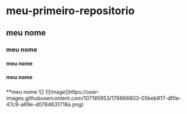 # meu-primeiro-repositorio
## meu nome
### meu nome
#### meu nome
##### meu nome
<meu nome>
**meu nome
 ![] (![image](https://user-images.githubusercontent.com/107185953/176666803-05beb917-df0e-47c9-a69e-d0784631718a.png)
